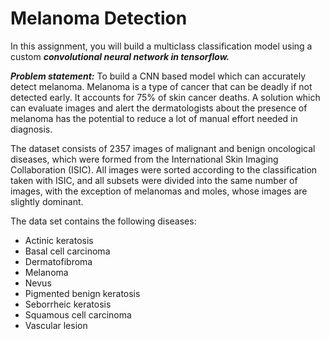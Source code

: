 # Melanoma Detection


In this assignment, you will build a multiclass classification model using a custom ___convolutional neural network in tensorflow.___     

___Problem statement:___ To build a CNN based model which can accurately detect melanoma. Melanoma is a type of cancer that can be deadly if not detected early. It accounts for 75% of skin cancer deaths. A solution which can evaluate images and alert the dermatologists about the presence of melanoma has the potential to reduce a lot of manual effort needed in diagnosis.   

The dataset consists of 2357 images of malignant and benign oncological diseases, which were formed from the International Skin Imaging Collaboration (ISIC). All images were sorted according to the classification taken with ISIC, and all subsets were divided into the same number of images, with the exception of melanomas and moles, whose images are slightly dominant. 

The data set contains the following diseases:  
- Actinic keratosis 
- Basal cell carcinoma 
- Dermatofibroma 
- Melanoma 
- Nevus 
- Pigmented benign keratosis 
- Seborrheic keratosis 
- Squamous cell carcinoma 
- Vascular lesion
